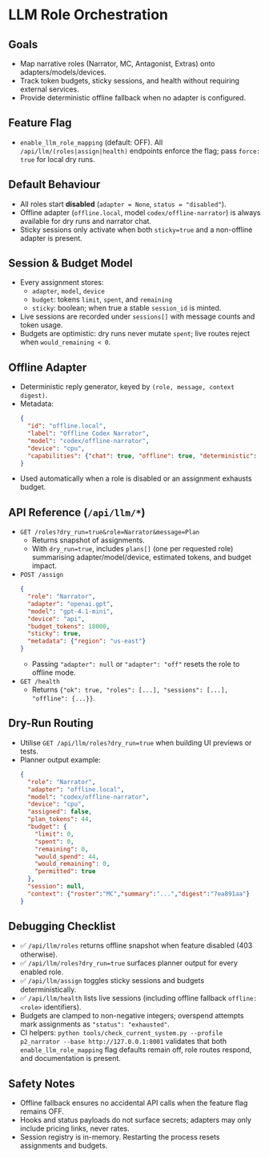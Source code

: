 # LLM Role Orchestration

## Goals
- Map narrative roles (Narrator, MC, Antagonist, Extras) onto adapters/models/devices.
- Track token budgets, sticky sessions, and health without requiring external services.
- Provide deterministic offline fallback when no adapter is configured.

## Feature Flag
- `enable_llm_role_mapping` (default: OFF). All `/api/llm/(roles|assign|health)` endpoints enforce the flag; pass `force: true` for local dry runs.

## Default Behaviour
- All roles start **disabled** (`adapter = None`, `status = "disabled"`).
- Offline adapter (`offline.local`, model `codex/offline-narrator`) is always available for dry runs and narrator chat.
- Sticky sessions only activate when both `sticky=true` and a non-offline adapter is present.

## Session & Budget Model
- Every assignment stores:
  - `adapter`, `model`, `device`
  - `budget`: tokens `limit`, `spent`, and `remaining`
  - `sticky`: boolean; when true a stable `session_id` is minted.
- Live sessions are recorded under `sessions[]` with message counts and token usage.
- Budgets are optimistic: dry runs never mutate `spent`; live routes reject when `would_remaining < 0`.

## Offline Adapter
- Deterministic reply generator, keyed by `(role, message, context digest)`.
- Metadata:
  ```json
  {
    "id": "offline.local",
    "label": "Offline Codex Narrator",
    "model": "codex/offline-narrator",
    "device": "cpu",
    "capabilities": {"chat": true, "offline": true, "deterministic": true}
  }
  ```
- Used automatically when a role is disabled or an assignment exhausts budget.

## API Reference (`/api/llm/*`)
- `GET /roles?dry_run=true&role=Narrator&message=Plan`  
  - Returns snapshot of assignments.  
  - With `dry_run=true`, includes `plans[]` (one per requested role) summarising adapter/model/device, estimated tokens, and budget impact.
- `POST /assign`
  ```json
  {
    "role": "Narrator",
    "adapter": "openai.gpt",
    "model": "gpt-4.1-mini",
    "device": "api",
    "budget_tokens": 18000,
    "sticky": true,
    "metadata": {"region": "us-east"}
  }
  ```
  - Passing `"adapter": null` or `"adapter": "off"` resets the role to offline mode.
- `GET /health`
  - Returns `{"ok": true, "roles": [...], "sessions": [...], "offline": {...}}`.

## Dry-Run Routing
- Utilise `GET /api/llm/roles?dry_run=true` when building UI previews or tests.
- Planner output example:
  ```json
  {
    "role": "Narrator",
    "adapter": "offline.local",
    "model": "codex/offline-narrator",
    "device": "cpu",
    "assigned": false,
    "plan_tokens": 44,
    "budget": {
      "limit": 0,
      "spent": 0,
      "remaining": 0,
      "would_spend": 44,
      "would_remaining": 0,
      "permitted": true
    },
    "session": null,
    "context": {"roster":"MC","summary":"...","digest":"7ea891aa"}
  }
  ```

## Debugging Checklist
- ✅ `/api/llm/roles` returns offline snapshot when feature disabled (403 otherwise).
- ✅ `/api/llm/roles?dry_run=true` surfaces planner output for every enabled role.
- ✅ `/api/llm/assign` toggles sticky sessions and budgets deterministically.
- ✅ `/api/llm/health` lists live sessions (including offline fallback `offline:<role>` identifiers).
- Budgets are clamped to non-negative integers; overspend attempts mark assignments as `"status": "exhausted"`.
- CI helpers: `python tools/check_current_system.py --profile p2_narrator --base http://127.0.0.1:8001` validates that both `enable_llm_role_mapping` flag defaults remain off, role routes respond, and documentation is present.

## Safety Notes
- Offline fallback ensures no accidental API calls when the feature flag remains OFF.
- Hooks and status payloads do not surface secrets; adapters may only include pricing links, never rates.
- Session registry is in-memory. Restarting the process resets assignments and budgets.
